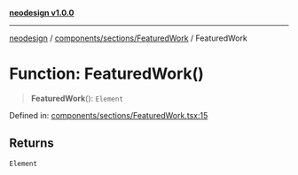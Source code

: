 [**neodesign v1.0.0**](../../../../README.md)

***

[neodesign](../../../../modules.md) / [components/sections/FeaturedWork](../README.md) / FeaturedWork

# Function: FeaturedWork()

> **FeaturedWork**(): `Element`

Defined in: [components/sections/FeaturedWork.tsx:15](https://github.com/mladjom/neodesign/blob/12ebc446849a001345c104056aef95c6372b148e/components/sections/FeaturedWork.tsx#L15)

## Returns

`Element`
